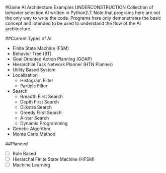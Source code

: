 #Game AI Architecture Examples UNDERCONSTRUCTION
Collection of behavior selection AI written in Python2.7. Note that programs here are not the only way to write the code. Programs here only demonstrates the basic concept and intended to be used to understand the flow of the AI architecture.

##Current Types of AI
* Finite State Machine (FSM)
* Behavior Tree (BT)
* Goal Oriented Action Planning (GOAP)
* Hierarchial Task Network Planner (HTN Planner)
* Utility Based System
* Localization
  * Histogram Filter
  * Particle Filter
* Search
  * Breadth First Search
  * Depth First Search
  * Dijkstra Search
  * Greedy First Search
  * A-star Search
  * Dynamic Programming
* Genetic Algorithm
* Monte Carlo Method

##Planned
- [ ] Rule Based
- [ ] Hierarchal Finite State Machine (HFSM)
- [ ] Machine Learning
